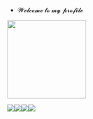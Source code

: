 - 𝓦𝓮𝓵𝓬𝓸𝓶𝓮 𝓽𝓸 𝓶𝔂 𝓹𝓻𝓸𝓯𝓲𝓵𝓮


<div align="">
<a href="https://github.com/viniciusnwm">
<img height="180em" src="https://github-readme-stats.vercel.app/api?username=viniciusnwm&show_icons=true&theme=dark&include_all_commits=true&count_private=true"/>


<a href="" target="_blank"><img src="https://img.shields.io/badge/Steam-000000?style=for-the-badge&logo=steam&logoColor=white" target="_blank"><a href="https://github.com/python" target="_blank"><img src="https://img.shields.io/badge/Python-14354C?style=for-the-badge&logo=python&logoColor=white" target="_blank"></a><a href="https://www.youtube.com/watch?v=mzX0rhF8buo" target="_blank"><img src="https://img.shields.io/badge/YouTube_Music-FF0000?style=for-the-badge&logo=youtube-music&logoColor=white" target="_blank"></a><a href="https://twitter.com/viniciusnm15" target="_blank"><img src="https://img.shields.io/badge/Twitter-1DA1F2?style=for-the-badge&logo=twitter&logoColor=white" target="_blank"></a> 

